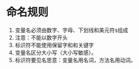 # 命名规则

1. 变量名必须由数字、字母、下划线和美元符`$`组成
2. 注意：不能以数字开头
3. 标识符不能使用保留字和和关键字
4. 变量名区分大小写（大小写敏感）。
5. 标识符要见名思意：变量名用名词，方法名用动词。